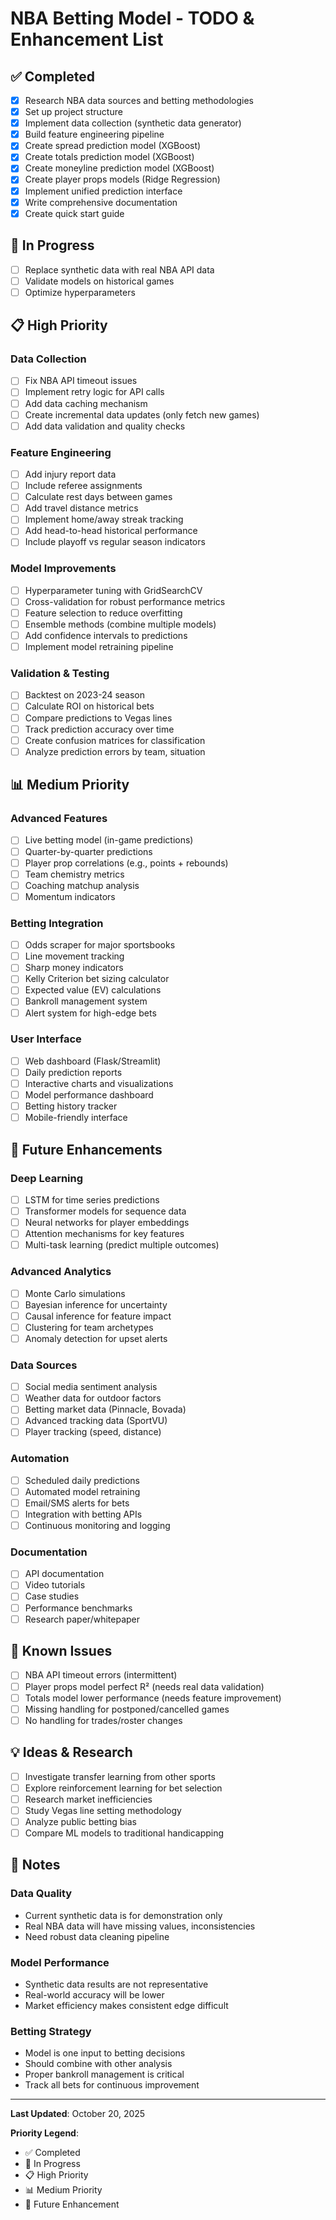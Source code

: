 # NBA Betting Model - TODO & Enhancement List

## ✅ Completed

- [x] Research NBA data sources and betting methodologies
- [x] Set up project structure
- [x] Implement data collection (synthetic data generator)
- [x] Build feature engineering pipeline
- [x] Create spread prediction model (XGBoost)
- [x] Create totals prediction model (XGBoost)
- [x] Create moneyline prediction model (XGBoost)
- [x] Create player props models (Ridge Regression)
- [x] Implement unified prediction interface
- [x] Write comprehensive documentation
- [x] Create quick start guide

## 🔄 In Progress

- [ ] Replace synthetic data with real NBA API data
- [ ] Validate models on historical games
- [ ] Optimize hyperparameters

## 📋 High Priority

### Data Collection
- [ ] Fix NBA API timeout issues
- [ ] Implement retry logic for API calls
- [ ] Add data caching mechanism
- [ ] Create incremental data updates (only fetch new games)
- [ ] Add data validation and quality checks

### Feature Engineering
- [ ] Add injury report data
- [ ] Include referee assignments
- [ ] Calculate rest days between games
- [ ] Add travel distance metrics
- [ ] Implement home/away streak tracking
- [ ] Add head-to-head historical performance
- [ ] Include playoff vs regular season indicators

### Model Improvements
- [ ] Hyperparameter tuning with GridSearchCV
- [ ] Cross-validation for robust performance metrics
- [ ] Feature selection to reduce overfitting
- [ ] Ensemble methods (combine multiple models)
- [ ] Add confidence intervals to predictions
- [ ] Implement model retraining pipeline

### Validation & Testing
- [ ] Backtest on 2023-24 season
- [ ] Calculate ROI on historical bets
- [ ] Compare predictions to Vegas lines
- [ ] Track prediction accuracy over time
- [ ] Create confusion matrices for classification
- [ ] Analyze prediction errors by team, situation

## 📊 Medium Priority

### Advanced Features
- [ ] Live betting model (in-game predictions)
- [ ] Quarter-by-quarter predictions
- [ ] Player prop correlations (e.g., points + rebounds)
- [ ] Team chemistry metrics
- [ ] Coaching matchup analysis
- [ ] Momentum indicators

### Betting Integration
- [ ] Odds scraper for major sportsbooks
- [ ] Line movement tracking
- [ ] Sharp money indicators
- [ ] Kelly Criterion bet sizing calculator
- [ ] Expected value (EV) calculations
- [ ] Bankroll management system
- [ ] Alert system for high-edge bets

### User Interface
- [ ] Web dashboard (Flask/Streamlit)
- [ ] Daily prediction reports
- [ ] Interactive charts and visualizations
- [ ] Model performance dashboard
- [ ] Betting history tracker
- [ ] Mobile-friendly interface

## 🔮 Future Enhancements

### Deep Learning
- [ ] LSTM for time series predictions
- [ ] Transformer models for sequence data
- [ ] Neural networks for player embeddings
- [ ] Attention mechanisms for key features
- [ ] Multi-task learning (predict multiple outcomes)

### Advanced Analytics
- [ ] Monte Carlo simulations
- [ ] Bayesian inference for uncertainty
- [ ] Causal inference for feature impact
- [ ] Clustering for team archetypes
- [ ] Anomaly detection for upset alerts

### Data Sources
- [ ] Social media sentiment analysis
- [ ] Weather data for outdoor factors
- [ ] Betting market data (Pinnacle, Bovada)
- [ ] Advanced tracking data (SportVU)
- [ ] Player tracking (speed, distance)

### Automation
- [ ] Scheduled daily predictions
- [ ] Automated model retraining
- [ ] Email/SMS alerts for bets
- [ ] Integration with betting APIs
- [ ] Continuous monitoring and logging

### Documentation
- [ ] API documentation
- [ ] Video tutorials
- [ ] Case studies
- [ ] Performance benchmarks
- [ ] Research paper/whitepaper

## 🐛 Known Issues

- [ ] NBA API timeout errors (intermittent)
- [ ] Player props model perfect R² (needs real data validation)
- [ ] Totals model lower performance (needs feature improvement)
- [ ] Missing handling for postponed/cancelled games
- [ ] No handling for trades/roster changes

## 💡 Ideas & Research

- [ ] Investigate transfer learning from other sports
- [ ] Explore reinforcement learning for bet selection
- [ ] Research market inefficiencies
- [ ] Study Vegas line setting methodology
- [ ] Analyze public betting bias
- [ ] Compare ML models to traditional handicapping

## 📝 Notes

### Data Quality
- Current synthetic data is for demonstration only
- Real NBA data will have missing values, inconsistencies
- Need robust data cleaning pipeline

### Model Performance
- Synthetic data results are not representative
- Real-world accuracy will be lower
- Market efficiency makes consistent edge difficult

### Betting Strategy
- Model is one input to betting decisions
- Should combine with other analysis
- Proper bankroll management is critical
- Track all bets for continuous improvement

---

**Last Updated**: October 20, 2025

**Priority Legend**:
- ✅ Completed
- 🔄 In Progress  
- 📋 High Priority
- 📊 Medium Priority
- 🔮 Future Enhancement

